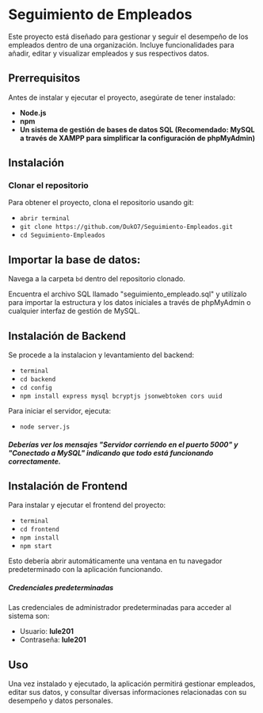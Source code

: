 # Seguimiento de Empleados

Este proyecto está diseñado para gestionar y seguir el desempeño de los empleados dentro de una organización. Incluye funcionalidades para añadir, editar y visualizar empleados y sus respectivos datos.

## Prerrequisitos

Antes de instalar y ejecutar el proyecto, asegúrate de tener instalado:

- **Node.js**
- **npm**
- **Un sistema de gestión de bases de datos SQL (Recomendado: MySQL a través de XAMPP para simplificar la configuración de phpMyAdmin)**

## Instalación

### Clonar el repositorio

Para obtener el proyecto, clona el repositorio usando git:

- `abrir terminal`
- `git clone https://github.com/DukO7/Seguimiento-Empleados.git`
- `cd Seguimiento-Empleados`

## Importar la base de datos:

Navega a la carpeta `bd` dentro del repositorio clonado.

Encuentra el archivo SQL llamado "seguimiento_empleado.sql" y utilízalo para importar la estructura y los datos iniciales a través de phpMyAdmin o cualquier interfaz de gestión de MySQL.


## Instalación de Backend

Se procede a la instalacion y levantamiento del backend:

- `terminal`
- `cd backend`
- `cd config`
- `npm install express mysql bcryptjs jsonwebtoken cors uuid`
  
Para iniciar el servidor, ejecuta:

- `node server.js`


##### Deberías ver los mensajes "Servidor corriendo en el puerto 5000" y "Conectado a MySQL" indicando que todo está funcionando correctamente.

## Instalación de Frontend

Para instalar y ejecutar el frontend del proyecto:

- `terminal`
- `cd frontend`
- `npm install`
- `npm start`

Esto debería abrir automáticamente una ventana en tu navegador predeterminado con la aplicación funcionando.


##### Credenciales predeterminadas

Las credenciales de administrador predeterminadas para acceder al sistema son:

- Usuario: **lule201**
- Contraseña: **lule201**


## Uso
Una vez instalado y ejecutado, la aplicación permitirá gestionar empleados, editar sus datos, y consultar diversas informaciones relacionadas con su desempeño y datos personales.
